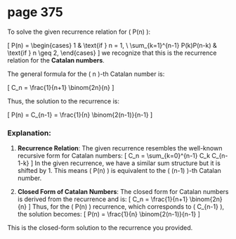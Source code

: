 # page 375

To solve the given recurrence relation for \( P(n) \):

\[
P(n) = \begin{cases}
1 & \text{if } n = 1, \\
\sum_{k=1}^{n-1} P(k)P(n-k) & \text{if } n \geq 2,
\end{cases}
\]
we recognize that this is the recurrence relation for the **Catalan numbers**.

The general formula for the \( n \)-th Catalan number is:

\[
C_n = \frac{1}{n+1} \binom{2n}{n}
\]

Thus, the solution to the recurrence is:

\[
P(n) = C_{n-1} = \frac{1}{n} \binom{2(n-1)}{n-1}
\]

### Explanation:

1. **Recurrence Relation**: The given recurrence resembles the well-known recursive form for Catalan numbers:
   \[
   C_n = \sum_{k=0}^{n-1} C_k C_{n-1-k}
   \]
   In the given recurrence, we have a similar sum structure but it is shifted by 1. This means \( P(n) \) is equivalent to the \( (n-1) \)-th Catalan number.

2. **Closed Form of Catalan Numbers**: The closed form for Catalan numbers is derived from the recurrence and is:
   \[
   C_n = \frac{1}{n+1} \binom{2n}{n}
   \]
   Thus, for the \( P(n) \) recurrence, which corresponds to \( C_{n-1} \), the solution becomes:
   \[
   P(n) = \frac{1}{n} \binom{2(n-1)}{n-1}
   \]

This is the closed-form solution to the recurrence you provided.